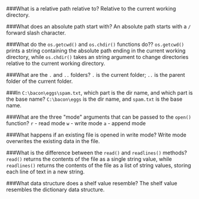 ###What is a relative path relative to?
Relative to the current working directory.

###What does an absolute path start with?
An absolute path starts with a `/` forward slash character.

###What do the `os.getcwd()` and `os.chdir()` functions do??
`os.getcwd()` prints a string containing the absolute path ending in the current working directory, while `os.chdir()` takes an string argument to change directories relative to the current working directory.

###What are the `.` and `..` folders?
`.` is the current folder; `..` is the parent folder of the current folder.

###In `C:\bacon\eggs\spam.txt`, which part is the dir name, and which part is the base name?
`C:\bacon\eggs` is the dir name, and `spam.txt` is the base name.

###What are the three "mode" arguments that can be passed to the `open()` function?
`r` - read mode
`w` - write mode
`a` - append mode

###What happens if an existing file is opened in write mode?
Write mode overwrites the existing data in the file. 

###What is the difference between the `read()` and `readlines()` methods?
`read()` returns the contents of the file as a single string value, while `readlines()` returns the contents of the file as a list of string values, storing each line of text in a new string. 

###What data structure does a shelf value resemble?
The shelf value resembles the dictionary data structure. 
